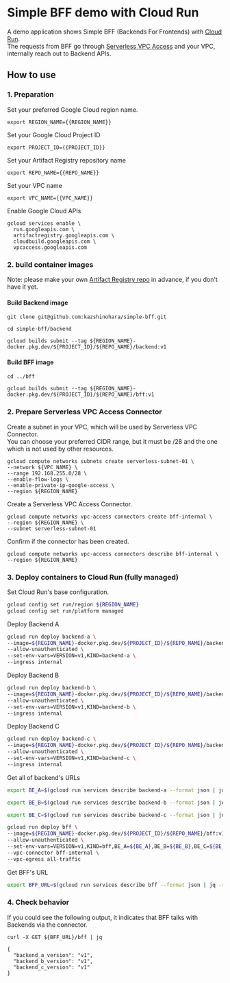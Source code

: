 # Simple BFF demo with Cloud Run  

A demo application shows Simple BFF (Backends For Frontends) with [Cloud Run](https://cloud.google.com/run).  
The requests from BFF go through [Serverless VPC Access](https://cloud.google.com/vpc/docs/configure-serverless-vpc-access) and your VPC, internally reach out to Backend APIs.

## How to use
### 1. Preparation

Set your preferred Google Cloud region name.
```shell
export REGION_NAME={{REGION_NAME}}
```

Set your Google Cloud Project ID
```shell
export PROJECT_ID={{PROJECT_ID}}
```

Set your Artifact Registry repository name
```shell
export REPO_NAME={{REPO_NAME}}
```

Set your VPC name
```shell
export VPC_NAME={{VPC_NAME}}
```

Enable Google Cloud APIs
```shell
gcloud services enable \
  run.googleapis.com \
  artifactregistry.googleapis.com \
  cloudbuild.googleapis.com \
  vpcaccess.googleapis.com
```

### 2. build container images
Note: please make your own [Artifact Registry repo](https://cloud.google.com/artifact-registry/docs/docker/quickstart) in advance, if you don't have it yet.

#### Build Backend image
```shell
git clone git@github.com:kazshinohara/simple-bff.git
```
```shell
cd simple-bff/backend
```
```shell
gcloud builds submit --tag ${REGION_NAME}-docker.pkg.dev/${PROJECT_ID}/${REPO_NAME}/backend:v1
```

#### Build BFF image
```shell
cd ../bff
```
```shell
gcloud builds submit --tag ${REGION_NAME}-docker.pkg.dev/${PROJECT_ID}/${REPO_NAME}/bff:v1
```

### 2. Prepare Serverless VPC Access Connector


Create a subnet in your VPC, which will be used by Serverless VPC Connector.   
You can choose your preferred CIDR range, but it must be /28 and the one which is not used by other resources.

```shell
gcloud compute networks subnets create serverless-subnet-01 \
--network ${VPC_NAME} \
--range 192.168.255.0/28 \
--enable-flow-logs \
--enable-private-ip-google-access \
--region ${REGION_NAME}
```

Create a Serverless VPC Access Connector.
```shell
gcloud compute networks vpc-access connectors create bff-internal \
--region ${REGION_NAME} \
--subnet serverless-subnet-01
```

Confirm if the connector has been created.
```shell
gcloud compute networks vpc-access connectors describe bff-internal \
--region ${REGION_NAME}
```

### 3. Deploy containers to Cloud Run (fully managed)
Set Cloud Run's base configuration.
```bash
gcloud config set run/region ${REGION_NAME}
gcloud config set run/platform managed
```

Deploy Backend A
```bash
gcloud run deploy backend-a \
--image=${REGION_NAME}-docker.pkg.dev/${PROJECT_ID}/${REPO_NAME}/backend:v1 \
--allow-unauthenticated \
--set-env-vars=VERSION=v1,KIND=backend-a \
--ingress internal
```

Deploy Backend B
```bash
gcloud run deploy backend-b \
--image=${REGION_NAME}-docker.pkg.dev/${PROJECT_ID}/${REPO_NAME}/backend:v1 \
--allow-unauthenticated \
--set-env-vars=VERSION=v1,KIND=backend-b \
--ingress internal
```

Deploy Backend C 
```bash
gcloud run deploy backend-c \
--image=${REGION_NAME}-docker.pkg.dev/${PROJECT_ID}/${REPO_NAME}/backend:v1 \
--allow-unauthenticated \
--set-env-vars=VERSION=v1,KIND=backend-c \
--ingress internal
```

Get all of backend's URLs
```bash
export BE_A=$(gcloud run services describe backend-a --format json | jq -r '.status.address.url')
```
```bash
export BE_B=$(gcloud run services describe backend-b --format json | jq -r '.status.address.url')
```
```bash
export BE_C=$(gcloud run services describe backend-c --format json | jq -r '.status.address.url')
```

```bash
gcloud run deploy bff \
--image=${REGION_NAME}-docker.pkg.dev/${PROJECT_ID}/${REPO_NAME}/bff:v1 \
--allow-unauthenticated \
--set-env-vars=VERSION=v1,KIND=bff,BE_A=${BE_A},BE_B=${BE_B},BE_C=${BE_C} \
--vpc-connector bff-internal \
--vpc-egress all-traffic
```

Get BFF's URL
```bash
export BFF_URL=$(gcloud run services describe bff --format json | jq -r '.status.address.url')
```

### 4. Check behavior
If you could see the following output, it indicates that BFF talks with Backends via the connector.
```shell
curl -X GET ${BFF_URL}/bff | jq
```
```shell
{
  "backend_a_version": "v1",
  "backend_b_version": "v1",
  "backend_c_version": "v1"
}
```
